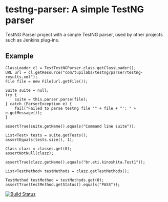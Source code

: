 # testng-parser: A simple TestNG parser

TestNG Parser project with a simple TestNG parser, used by other projects such 
as Jenkins plug-ins.

## Example

    ClassLoader cl = TestTestNGParser.class.getClassLoader();
    URL url = cl.getResource("com/tupilabs/testng/parser/testng-results.xml");
    File file = new File(url.getFile());

    Suite suite = null;
    try {
        suite = this.parser.parse(file);
    } catch (ParserException e) {
        fail("Failed to parse testng file '" + file + "': " + e.getMessage());
    }
    
    assertTrue(suite.getName().equals("Command line suite"));
    
    List<Test> tests = suite.getTests();
    assertEquals(tests.size(), 1);
    
    Class clazz = classes.get(0);
    assertNotNull(clazz);

    assertTrue(clazz.getName().equals("br.eti.kinoshita.Test1"));

    List<TestMethod> testMethods = clazz.getTestMethods();
    
    TestMethod testMethod = testMethods.get(0);
    assertTrue(testMethod.getStatus().equals("PASS"));

[![Build Status](https://buildhive.cloudbees.com/job/tupilabs/job/testng-parser/badge/icon)](https://buildhive.cloudbees.com/job/tupilabs/job/testng-parser/)